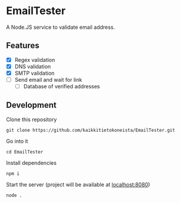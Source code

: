 # EmailTester
A Node.JS service to validate email address.

## Features

- [x] Regex validation
- [x] DNS validation
- [x] SMTP validation
- [ ] Send email and wait for link
  - [ ] Database of verified addresses

## Development

Clone this repository
```
git clone https://github.com/kaikkitietokoneista/EmailTester.git
```

Go into it
```
cd EmailTester
```

Install dependencies
```
npm i
```

Start the server (project will be available at [localhost:8080](http://localhost:8080))
```
node .
```

